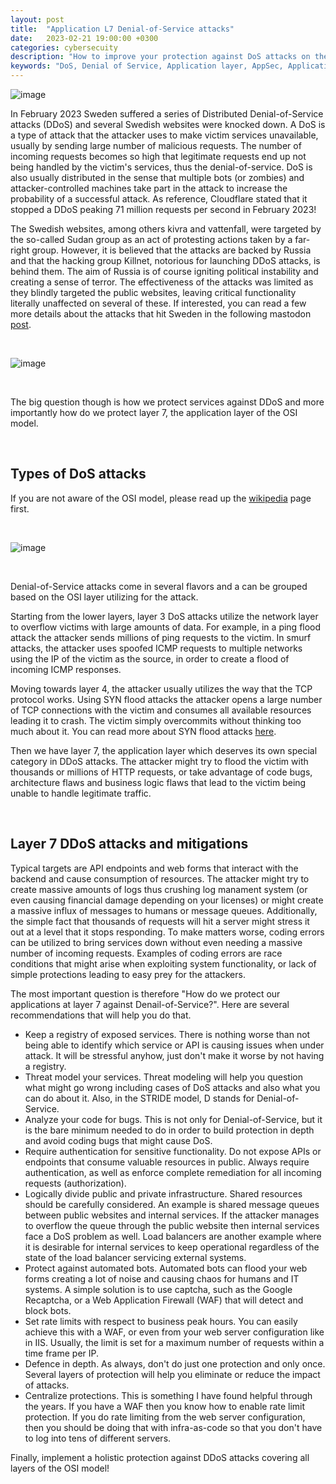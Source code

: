 ```yaml
---
layout: post
title:  "Application L7 Denial-of-Service attacks"
date:   2023-02-21 19:00:00 +0300
categories: cybersecuity
description: "How to improve your protection against DoS attacks on the application layer"
keywords: "DoS, Denial of Service, Application layer, AppSec, Application Security"
---
```


![image]({{site.baseurl}}/docs/assets/images/2023/sudan.png "allegedly sudan hacking group")

In February 2023 Sweden suffered a series of Distributed Denial-of-Service attacks (DDoS) and several Swedish websites were knocked down. A DoS is a type of attack that the attacker uses to make victim services unavailable, usually by sending large number of malicious requests. The number of incoming requests becomes so high that legitimate requests end up not being handled by the victim's services, thus the denial-of-service. DoS is also usually distributed in the sense that multiple bots (or zombies) and attacker-controlled machines take part in the attack to increase the probability of a successful attack. As reference, Cloudflare stated that it stopped a DDoS peaking 71 million requests per second in February 2023!

The Swedish websites, among others kivra and vattenfall, were targeted by the so-called Sudan group as an act of protesting actions taken by a far-right group. However, it is believed that the attacks are backed by Russia and that the hacking group Killnet, notorious for launching DDoS attacks, is behind them. The aim of Russia is of course igniting political instability and creating a sense of terror. The effectiveness of the attacks was limited as they blindly targeted the public websites, leaving critical functionality literally unaffected on several of these. If interested, you can read a few more details about the attacks that hit Sweden in the following mastodon [post](https://ioc.exchange/@appsecguy/109890744625102261?ref=appsecguy.se).

<br>

![image]({{site.baseurl}}/docs/assets/images/2023/ddos-attack-sweden.png "Mastodon post on DDoS attacks against Sweden")

<br>

The big question though is how we protect services against DDoS and more importantly how do we protect layer 7, the application layer of the OSI model.

<br>

## Types of DoS attacks

If you are not aware of the OSI model, please read up the [wikipedia](https://en.wikipedia.org/wiki/OSI_model?ref=appsecguy.se) page first.

<br>

![image]({{site.baseurl}}/docs/assets/images/2023/osi.png "OSI model")

<br>

Denial-of-Service attacks come in several flavors and a can be grouped based on the OSI layer utilizing for the attack.

Starting from the lower layers, layer 3 DoS attacks utilize the network layer to overflow victims with large amounts of data. For example, in a ping flood attack the attacker sends millions of ping requests to the victim. In smurf attacks, the attacker uses spoofed ICMP requests to multiple networks using the IP of the victim as the source, in order to create a flood of incoming ICMP responses.  

Moving towards layer 4, the attacker usually utilizes the way that the TCP protocol works. Using SYN flood attacks the attacker opens a large number of TCP connections with the victim and consumes all available resources leading it to crash. The victim simply overcommits without thinking too much about it. You can read more about SYN flood attacks [here](https://www.cloudflare.com/learning/ddos/syn-flood-ddos-attack/?ref=appsecguy.se).

Then we have layer 7, the application layer which deserves its own special category in DDoS attacks. The attacker might try to flood the victim with thousands or millions of HTTP requests, or take advantage of code bugs, architecture flaws and business logic flaws that lead to the victim being unable to handle legitimate traffic.

<br>

## Layer 7 DDoS attacks and mitigations

Typical targets are API endpoints and web forms that interact with the backend and cause consumption of resources. The attacker might try to create massive amounts of logs thus crushing log manament system (or even causing financial damage depending on your licenses) or might create a massive influx of messages to humans or message queues. Additionally, the simple fact that thousands of requests will hit a server might stress it out at a level that it stops responding. To make matters worse, coding errors can be utilized to bring services down without even needing a massive number of incoming requests. Examples of coding errors are race conditions that might arise when exploiting system functionality, or lack of simple protections leading to easy prey for the attackers.

The most important question is therefore "How do we protect our applications at layer 7 against Denail-of-Service?". Here are several recommendations that will help you do that.

- Keep a registry of exposed services. There is nothing worse than not being able to identify which service or API is causing issues when under attack. It will be stressful anyhow, just don't make it worse by not having a registry.
- Threat model your services. Threat modeling will help you question what might go wrong including cases of DoS attacks and also what you can do about it. Also, in the STRIDE model, D stands for Denial-of-Service.
- Analyze your code for bugs. This is not only for Denial-of-Service, but it is the bare minimum needed to do in order to build protection in depth and avoid coding bugs that might cause DoS.
- Require authentication for sensitive functionality. Do not expose APIs or endpoints that consume valuable resources in public. Always require authentication, as well as enforce complete remediation for all incoming requests (authorization).
- Logically divide public and private infrastructure. Shared resources should be carefully considered. An example is shared message queues between public websites and internal services. If the attacker manages to overflow the queue through the public website then internal services face a DoS problem as well. Load balancers are another example where it is desirable for internal services to keep operational regardless of the state of the load balancer servicing external systems.
- Protect against automated bots. Automated bots can flood your web forms creating a lot of noise and causing chaos for humans and IT systems. A simple solution is to use captcha, such as the Google Recaptcha, or a Web Application Firewall (WAF) that will detect and block bots.
- Set rate limits with respect to business peak hours. You can easily achieve this with a WAF, or even from your web server configuration like in IIS. Usually, the limit is set for a maximum number of requests within a time frame per IP.
- Defence in depth. As always, don't do just one protection and only once. Several layers of protection will help you eliminate or reduce the impact of attacks.
- Centralize protections. This is something I have found helpful through the years. If you have a WAF then you know how to enable rate limit protection. If you do rate limiting from the web server configuration, then you should be doing that with infra-as-code so that you don't have to log into tens of different servers. 

Finally, implement a holistic protection against DDoS attacks covering all layers of the OSI model!
